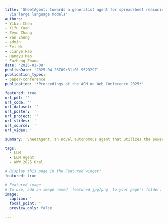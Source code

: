 ```yaml
---
title: 'SheetAgent: towards a generalist agent for spreadsheet reasoning and manipulation
  via large language models'
authors:
- Yibin Chen
- Yifu Yuan
- Zeyu Zhang
- Yan Zheng
- admin
- Fei Ni
- Jianye Hao
- Hangyu Mao
- Fuzheng Zhang
date: '2025-01-08'
publishDate: '2025-04-26T09:31:01.952329Z'
publication_types:
- paper-conference
publication: '*Proceedings of the ACM on Web Conference 2025*'

featured: true
url_pdf: ''
url_code: ''
url_dataset: ''
url_poster: ''
url_project: ''
url_slides: ''
url_source: ''
url_video: ''

summary:  SheetAgent, an novel autonomous agent that utilizes the power of LLMs.

tags:
  - LLM
  - LLM Agent
  - WWW 2025 Oral

# Display this page in the Featured widget?
featured: true

# Featured image
# To use, add an image named `featured.jpg/png` to your page's folder.
image:
  caption: ''
  focal_point: ''
  preview_only: false

---
```

